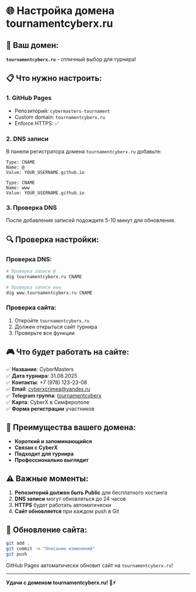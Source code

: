# 🌐 Настройка домена tournamentcyberx.ru

## 🎯 Ваш домен:
**`tournamentcyberx.ru`** - отличный выбор для турнира!

## 📋 Что нужно настроить:

### **1. GitHub Pages**
- Репозиторий: `cybermasters-tournament`
- Custom domain: `tournamentcyberx.ru`
- Enforce HTTPS: ✅

### **2. DNS записи**
В панели регистратора домена `tournamentcyberx.ru` добавьте:

```
Type: CNAME
Name: @
Value: YOUR_USERNAME.github.io

Type: CNAME
Name: www
Value: YOUR_USERNAME.github.io
```

### **3. Проверка DNS**
После добавления записей подождите 5-10 минут для обновления.

## 🔍 Проверка настройки:

### **Проверка DNS:**
```bash
# Проверка записи @
dig tournamentcyberx.ru CNAME

# Проверка записи www
dig www.tournamentcyberx.ru CNAME
```

### **Проверка сайта:**
1. Откройте `tournamentcyberx.ru`
2. Должен открыться сайт турнира
3. Проверьте все функции

## 🎮 Что будет работать на сайте:

✅ **Название**: CyberMasters  
✅ **Дата турнира**: 31.08.2025  
✅ **Контакты**: +7 (978) 123-23-08  
✅ **Email**: cyberxcrimea@yandex.ru  
✅ **Telegram группа**: [tournamentcyberx](https://t.me/+snRRzSwUnrQ5M2Zi)  
✅ **Карта**: CyberX в Симферополе  
✅ **Форма регистрации** участников  

## 🚀 Преимущества вашего домена:

- **Короткий и запоминающийся**
- **Связан с CyberX**
- **Подходит для турнира**
- **Профессионально выглядит**

## ⚠️ Важные моменты:

1. **Репозиторий должен быть Public** для бесплатного хостинга
2. **DNS записи** могут обновляться до 24 часов
3. **HTTPS** будет работать автоматически
4. **Сайт обновляется** при каждом push в Git

## 🔄 Обновление сайта:

```bash
git add .
git commit -m "Описание изменений"
git push
```

GitHub Pages автоматически обновит сайт на `tournamentcyberx.ru`!

---

**Удачи с доменом tournamentcyberx.ru! 🎯⚡**
